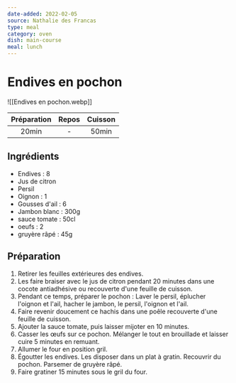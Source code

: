 ```yaml
---
date-added: 2022-02-05
source: Nathalie des Francas
type: meal
category: oven
dish: main-course
meal: lunch
---
```


# Endives en pochon

![[Endives en pochon.webp]]

| Préparation | Repos | Cuisson |
|:-----------:|:-----:|:-------:|
|    20min    |   -   |  50min  |

## Ingrédients

- Endives : 8
- Jus de citron
- Persil
- Oignon : 1
- Gousses d'ail : 6
- Jambon blanc : 300g
- sauce tomate : 50cl
- oeufs : 2
- gruyère râpé : 45g

## Préparation

1. Retirer les feuilles extérieures des endives.
2. Les faire braiser avec le jus de citron pendant 20 minutes dans une cocote antiadhésive ou recouverte d'une feuille de cuisson.
3. Pendant ce temps, préparer le pochon : Laver le persil, éplucher l'oignon et l'ail, hacher le jambon, le persil, l'oignon et l'ail.
4. Faire revenir doucement ce hachis dans une poêle recouverte d'une feuille de cuisson.
5. Ajouter la sauce tomate, puis laisser mijoter en 10 minutes.
6. Casser les œufs sur ce pochon. Mélanger le tout en brouillade et laisser cuire 5 minutes en remuant.
7. Allumer le four en position gril.
8. Égoutter les endives. Les disposer dans un plat à gratin. Recouvrir du pochon. Parsemer de gruyère râpé.
9. Faire gratiner 15 minutes sous le gril du four.
